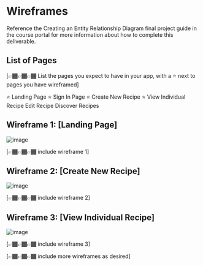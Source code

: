 # Wireframes

Reference the Creating an Entity Relationship Diagram final project guide in the course portal for more information about how to complete this deliverable.

## List of Pages

[👉🏾👉🏾👉🏾 List the pages you expect to have in your app, with a ⭐ next to pages you have wireframed]

⭐ Landing Page
⭐ Sign In Page
⭐ Create New Recipe
⭐ View Individual Recipe
Edit Recipe
Discover Recipes

## Wireframe 1: [Landing Page]
![image](https://github.com/user-attachments/assets/4cf1db82-208c-40e8-bf8e-4ffe8d23735d)


[👉🏾👉🏾👉🏾 include wireframe 1]

## Wireframe 2: [Create New Recipe]
![image](https://github.com/user-attachments/assets/2f0b564f-add1-4b87-a5f5-f8284ae28dd6)

[👉🏾👉🏾👉🏾 include wireframe 2]

## Wireframe 3: [View Individual Recipe]
![image](https://github.com/user-attachments/assets/52271ff6-7de1-4b60-94bb-b82a9a68722a)


[👉🏾👉🏾👉🏾 include wireframe 3]

[👉🏾👉🏾👉🏾 include more wireframes as desired]
